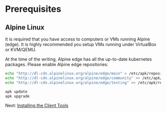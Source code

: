 # Prerequisites

## Alpine Linux

It is required that you have access to computers or VMs running Alpine (edge). It is highly recommended you setup VMs running under VirtualBox or KVM/QEMU.

At the time of the writing, Alpine edge has all the up-to-date kubernetes packages. Please enable Alpine edge repositories:

```sh
echo "http://dl-cdn.alpinelinux.org/alpine/edge/main" > /etc/apk/repositories
echo "http://dl-cdn.alpinelinux.org/alpine/edge/community" >> /etc/apk/repositories
echo "http://dl-cdn.alpinelinux.org/alpine/edge/testing" >> /etc/apk/repositories

apk update
apk upgrade
```

Next: [Installing the Client Tools](02-client-tools.md)
